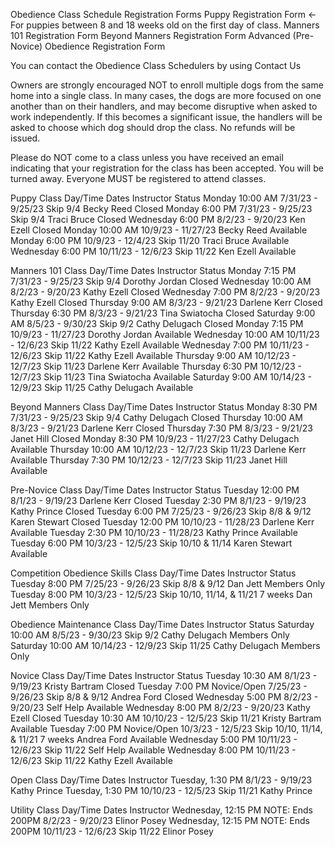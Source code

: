 
Obedience Class Schedule
Registration Forms
Puppy Registration Form <- For puppies between 8 and 18 weeks old on the first day of class.
Manners 101 Registration Form
Beyond Manners Registration Form
Advanced (Pre-Novice) Obedience Registration Form

You can contact the Obedience Class Schedulers by using Contact Us

Owners are strongly encouraged NOT to enroll multiple dogs from the same home into a single class.    In many cases, the dogs are more focused on one another than on their handlers, and may become disruptive when asked to work independently.    If this becomes a significant issue, the handlers will be asked to choose which dog should drop the class.    No refunds will be issued.

Please do NOT come to a class unless you have received an email indicating that your registration for the class has been accepted.     You will be turned away.   Everyone MUST be registered to attend classes.


Puppy
Class Day/Time Dates	Instructor	Status 
Monday
10:00 AM 	7/31/23 - 9/25/23
Skip 9/4 	Becky Reed 	Closed
Monday
6:00 PM 	7/31/23 - 9/25/23
Skip 9/4 	Traci Bruce 	Closed
Wednesday
6:00 PM 	8/2/23 - 9/20/23 	Ken Ezell 	Closed
Monday
10:00 AM 	10/9/23 - 11/27/23 	Becky Reed 	Available
Monday
6:00 PM 	10/9/23 - 12/4/23
Skip 11/20 	Traci Bruce 	Available
Wednesday
6:00 PM 	10/11/23 - 12/6/23
Skip 11/22 	Ken Ezell 	Available


Manners 101
Class Day/Time 	Dates 	Instructor 	Status
Monday
7:15 PM 	7/31/23 - 9/25/23
Skip 9/4 	Dorothy Jordan 	Closed
Wednesday
10:00 AM 	8/2/23 - 9/20/23 	Kathy Ezell 	Closed
Wednesday
7:00 PM 	8/2/23 - 9/20/23 	Kathy Ezell 	Closed
Thursday
9:00 AM 	8/3/23 - 9/21/23 	Darlene Kerr 	Closed
Thursday
6:30 PM 	8/3/23 - 9/21/23 	Tina Swiatocha 	Closed
Saturday
9:00 AM 	8/5/23 - 9/30/23
Skip 9/2 	Cathy Delugach 	Closed
Monday
7:15 PM 	10/9/23 - 11/27/23 	Dorothy Jordan 	Available
Wednesday
10:00 AM 	10/11/23 - 12/6/23
Skip 11/22 	Kathy Ezell 	Available
Wednesday
7:00 PM 	10/11/23 - 12/6/23
Skip 11/22 	Kathy Ezell 	Available
Thursday
9:00 AM 	10/12/23 - 12/7/23
Skip 11/23 	Darlene Kerr 	Available
Thursday
6:30 PM 	10/12/23 - 12/7/23
Skip 11/23 	Tina Swiatocha 	Available
Saturday
9:00 AM 	10/14/23 - 12/9/23
Skip 11/25 	Cathy Delugach 	Available

Beyond Manners
Class Day/Time 	Dates 	Instructor 	Status
Monday
8:30 PM 	7/31/23 - 9/25/23
Skip 9/4 	Cathy Delugach 	Closed
Thursday
10:00 AM 	8/3/23 - 9/21/23 	Darlene Kerr 	Closed
Thursday
7:30 PM 	8/3/23 - 9/21/23 	Janet Hill 	Closed
Monday
8:30 PM 	10/9/23 - 11/27/23
	Cathy Delugach 	Available
Thursday
10:00 AM 	10/12/23 - 12/7/23
Skip 11/23 	Darlene Kerr 	Available
Thursday
7:30 PM 	10/12/23 - 12/7/23
Skip 11/23 	Janet Hill 	Available

Pre-Novice
Class Day/Time 	Dates 	Instructor 	Status
Tuesday
12:00 PM 	8/1/23 - 9/19/23 	Darlene Kerr 	Closed
Tuesday
2:30 PM 	8/1/23 - 9/19/23 	Kathy Prince 	Closed
Tuesday
6:00 PM
	7/25/23 - 9/26/23
Skip 8/8 & 9/12 	Karen Stewart 	Closed
Tuesday
12:00 PM 	10/10/23 - 11/28/23 	Darlene Kerr 	Available
Tuesday
2:30 PM 	10/10/23 - 11/28/23 	Kathy Prince 	Available
Tuesday
6:00 PM
	10/3/23 - 12/5/23
Skip 10/10 & 11/14 	Karen Stewart 	Available

Competition Obedience Skills
Class Day/Time 	Dates 	Instructor 	Status
Tuesday
8:00 PM
	7/25/23 - 9/26/23
Skip 8/8 & 9/12 	Dan Jett 	Members Only
Tuesday
8:00 PM
	10/3/23 - 12/5/23
Skip 10/10, 11/14, & 11/21
7 weeks 	Dan Jett 	Members Only

Obedience Maintenance
Class Day/Time 	Dates 	Instructor 	Status
Saturday
10:00 AM 	8/5/23 - 9/30/23
Skip 9/2 	Cathy Delugach 	Members Only
Saturday
10:00 AM 	10/14/23 - 12/9/23
Skip 11/25 	Cathy Delugach 	Members Only

Novice
Class Day/Time 	Dates 	Instructor 	Status
Tuesday
10:30 AM 	8/1/23 - 9/19/23 	Kristy Bartram 	Closed
Tuesday
7:00 PM
Novice/Open 	7/25/23 - 9/26/23
Skip 8/8 & 9/12 	Andrea Ford 	Closed
Wednesday
5:00 PM 	8/2/23 - 9/20/23 	Self Help 	Available
Wednesday
8:00 PM 	8/2/23 - 9/20/23 	Kathy Ezell 	Closed
Tuesday
10:30 AM 	10/10/23 - 12/5/23
Skip 11/21 	Kristy Bartram 	Available
Tuesday
7:00 PM
Novice/Open 	10/3/23 - 12/5/23
Skip 10/10, 11/14, & 11/21
7 weeks 	Andrea Ford 	Available
Wednesday
5:00 PM 	10/11/23 - 12/6/23
Skip 11/22 	Self Help 	Available
Wednesday
8:00 PM 	10/11/23 - 12/6/23
Skip 11/22 	Kathy Ezell 	Available

Open
Class Day/Time 	Dates 	Instructor
Tuesday, 1:30 PM 	8/1/23 - 9/19/23 	Kathy Prince
Tuesday, 1:30 PM 	10/10/23 - 12/5/23
Skip 11/21 	Kathy Prince

Utility
Class Day/Time 	Dates 	Instructor
Wednesday, 12:15 PM
NOTE: Ends 200PM 	8/2/23 - 9/20/23 	Elinor Posey
Wednesday, 12:15 PM
NOTE: Ends 200PM 	10/11/23 - 12/6/23
Skip 11/22 	Elinor Posey
